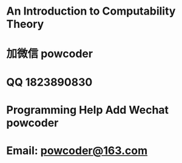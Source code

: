 # An Introduction to Computability Theory
# 加微信 powcoder

# QQ 1823890830

# Programming Help Add Wechat powcoder

# Email: powcoder@163.com

